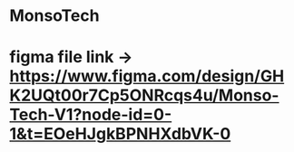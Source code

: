 # MonsoTech
# figma file link -> https://www.figma.com/design/GHK2UQt00r7Cp5ONRcqs4u/Monso-Tech-V1?node-id=0-1&t=EOeHJgkBPNHXdbVK-0
